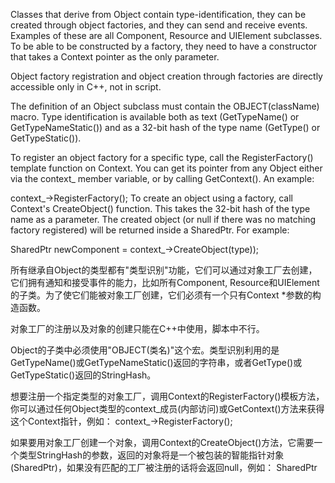 Classes that derive from Object contain type-identification, they can be created through object factories, and they can send and receive events. Examples of these are all Component, Resource and UIElement subclasses. To be able to be constructed by a factory, they need to have a constructor that takes a Context pointer as the only parameter.

Object factory registration and object creation through factories are directly accessible only in C++, not in script.

The definition of an Object subclass must contain the OBJECT(className) macro. Type identification is available both as text (GetTypeName() or GetTypeNameStatic()) and as a 32-bit hash of the type name (GetType() or GetTypeStatic()).

To register an object factory for a specific type, call the RegisterFactory() template function on Context. You can get its pointer from any Object either via the context_ member variable, or by calling GetContext(). An example:

context_->RegisterFactory<MyClass>();
To create an object using a factory, call Context's CreateObject() function. This takes the 32-bit hash of the type name as a parameter. The created object (or null if there was no matching factory registered) will be returned inside a SharedPtr<Object>. For example:

SharedPtr<Object> newComponent = context_->CreateObject(type));


所有继承自Object的类型都有"类型识别"功能，它们可以通过对象工厂去创建，它们拥有通知和接受事件的能力，比如所有Component, Resource和UIElement的子类。为了使它们能被对象工厂创建，它们必须有一个只有Context *参数的构造函数。

对象工厂的注册以及对象的创建只能在C++中使用，脚本中不行。

Object的子类中必须使用"OBJECT(类名)"这个宏。类型识别利用的是GetTypeName()或GetTypeNameStatic()返回的字符串，或者GetType()或GetTypeStatic()返回的StringHash。

想要注册一个指定类型的对象工厂，调用Context的RegisterFactory()模板方法，你可以通过任何Object类型的context_成员(内部访问)或GetContext()方法来获得这个Context指针，例如：
context_->RegisterFactory<MyClass>();

如果要用对象工厂创建一个对象，调用Context的CreateObject()方法，它需要一个类型StringHash的参数，返回的对象将是一个被包装的智能指针对象(SharedPtr<Object>)，如果没有匹配的工厂被注册的话将会返回null，例如：
SharedPtr<Object> newComponent = context_->CreateObject(type);